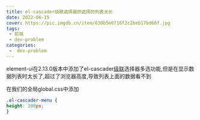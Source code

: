 ```yaml
---
title: el-cascader级联选择器供选择的列表太长
date: 2022-06-15
cover: https://pic.imgdb.cn/item/630b5e6716f2c2beb17bd66f.jpg
tags:
 - 前端
 - dev-problem
categories:
 -  dev-problem
---
```


element-ui在2.13.0版本中添加了el-cascader[级联](https://so.csdn.net/so/search?q=级联&spm=1001.2101.3001.7020)选择器多选功能,但是在显示数据列表时太长了,超过了浏览器高度,导致列表上面的数据看不到

在我们的全局global.css中添加

```css
.el-cascader-menu {
height: 200px;
}
```

